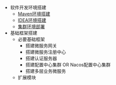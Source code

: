 

* 软件开发环境搭建
  * [Maven环境搭建](https://github.com/stevenli91748/Engineering-special/blob/master/Maven/Maven%E9%85%8D%E7%BD%AE.md)
  * [IDEA环境搭建](https://github.com/stevenli91748/DEMO/blob/master/Spring%20Cloud%20%E5%BE%AE%E6%9C%8D%E5%8A%A1%E6%9D%83%E9%99%90%E7%B3%BB%E7%BB%9F%E6%90%AD%E5%BB%BA%E6%95%99%E7%A8%8B%E9%A1%B9%E7%9B%AE%E5%AE%9E%E6%93%8D---2020/%E8%BD%AF%E4%BB%B6%E5%BC%80%E5%8F%91%E7%8E%AF%E5%A2%83%E6%90%AD%E5%BB%BA/IDEA%E7%8E%AF%E5%A2%83%E6%90%AD%E5%BB%BA.md)
  * [集群环境部署](https://github.com/stevenli91748/DEMO/blob/master/Spring%20Cloud%20%E5%BE%AE%E6%9C%8D%E5%8A%A1%E6%9D%83%E9%99%90%E7%B3%BB%E7%BB%9F%E6%90%AD%E5%BB%BA%E6%95%99%E7%A8%8B%E9%A1%B9%E7%9B%AE%E5%AE%9E%E6%93%8D---2020/README.md#K8S集群环境部署)
* 基础框架搭建
  * 必要基础框架 
    * 搭建微服务网关 
    * 搭建微服务注册中心
    * 搭建认证服务器
    * 搭建配置中心集群 OR Nacos配置中心集群
    * 搭建多层业务微服务
  * 扩展模块 
